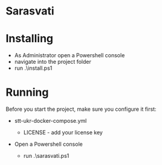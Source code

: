 # Sarasvati

# Installing
- As Administrator open a Powershell console
- navigate into the project folder
- run .\install.ps1

# Running
Before you start the project, make sure you configure it first:
- stt-ukr-docker-compose.yml
  - LICENSE - add your license key

- Open a Powershell console
  - run .\sarasvati.ps1
